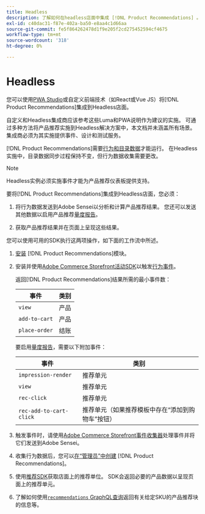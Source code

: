 ```yaml
---
title: Headless
description: 了解如何在headless店面中集成 [!DNL Product Recommendations] 。
exl-id: c40dac31-f87e-402a-ba50-e8aa4c1d66aa
source-git-commit: fe5f864262478d1f9e205f2cd275452594cf4675
workflow-type: tm+mt
source-wordcount: '318'
ht-degree: 0%

---
```


# Headless

您可以使用[PWA Studio](https://developer.adobe.com/commerce/pwa-studio/)或自定义前端技术（如React或Vue JS）将[!DNL Product Recommendations]集成到Headless店面。

自定义和Headless集成商应该参考这些Luma和PWA说明作为建议的实施。 可通过多种方法将产品推荐实施到Headless解决方案中，本文档并未涵盖所有场景。 集成商必须为其实施提供事件、设计和测试服务。

[!DNL Product Recommendations]需要[行为和目录数据](https://experienceleague.adobe.com/docs/commerce/product-recommendations/developer/development-overview.html?lang=zh-Hans)才能运行。 在Headless实施中，目录数据同步过程保持不变，但行为数据收集需要更改。

>[!NOTE]
>
>Headless实例必须实施事件才能为产品推荐仪表板提供支持。

要将[!DNL Product Recommendations]集成到Headless店面，您必须：

1. 将行为数据发送到Adobe Sensei以分析和计算产品推荐结果。 您还可以发送其他数据以启用产品推荐[量度报告](workspace.md)。

1. 获取产品推荐结果并在页面上呈现这些结果。

您可以使用可用的SDK执行这两项操作，如下面的工作流中所述。

1. [安装](install-configure.md) [!DNL Product Recommendations]模块。

1. 安装并使用[Adobe Commerce Storefront活动SDK](https://developer.adobe.com/commerce/services/shared-services/storefront-events/sdk/)以触发[行为事件](https://experienceleague.adobe.com/docs/commerce/product-recommendations/developer/events.html?lang=zh-Hans)。

   返回[!DNL Product Recommendations]结果所需的最小事件数：

   | 事件 | 类别 |
   |--- | ---|
   | `view` | 产品 |
   | `add-to-cart` | 产品 |
   | `place-order` | 结账 |

   要启用[量度报告](workspace.md)，需要以下附加事件：

   | 事件 | 类别 |
   |--- | ---|
   | `impression-render` | 推荐单元 |
   | `view` | 推荐单元 |
   | `rec-click` | 推荐单元 |
   | `rec-add-to-cart-click` | 推荐单元（如果推荐模板中存在“添加到购物车”按钮） |

1. 触发事件时，请使用[Adobe Commerce Storefront事件收集器](https://developer.adobe.com/commerce/services/shared-services/storefront-events/collector/)处理事件并将它们发送到Adobe Sensei。

1. 收集行为数据后，您可以[在“管理员”中创建](create.md) [!DNL Product Recommendations]。

1. 使用[推荐SDK](https://developer.adobe.com/commerce/services/product-recommendations/)获取店面上的推荐单位。 SDK会返回必要的产品数据以呈现页面上的推荐单元。

1. 了解如何使用[`recommendations` GraphQL查询](https://developer.adobe.com/commerce/webapi/graphql/schema/product-recommendations/queries/recommendations/)返回有关给定SKU的产品推荐块的信息等。
